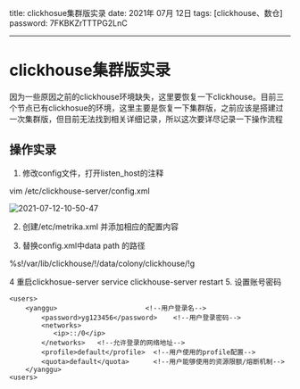 title:  clickhosue集群版实录
date:  2021年 07月 12日
tags: [clickhouse、数仓]
password: 7FKBKZrTTTPG2LnC

---
 <!--more-->

# clickhouse集群版实录
因为一些原因之前的clickhouse环境缺失，这里要恢复一下clickhouse。目前三个节点已有clickhosue的环境，这里主要是恢复一下集群版，之前应该是搭建过一次集群版，但目前无法找到相关详细记录，所以这次要详尽记录一下操作流程



## 操作实录

1. 修改config文件，打开listen_host的注释

vim /etc/clickhouse-server/config.xml

![2021-07-12-10-50-47](http://img.wqkenqing.ren2021-07-12-10-50-47.png)

2. 创建/etc/metrika.xml
并添加相应的配置内容

3. 替换config.xml中data path 的路径

%s!/var/lib/clickhouse/!/data/colony/clickhouse/!g

4 重启clickhosue-server
service clickhouse-server restart
5. 设置账号密码

```
<users>
    <yanggu>                      <!--用户登录名-->
        <password>yg123456</password>    <!--用户登录密码-->
        <networks>
           <ip>::/0</ip>
        </networks>   <!--允许登录的网络地址-->
        <profile>default</profile>  <!--用户使用的profile配置-->
        <quota>default</quota>      <!--用户能够使用的资源限额/熔断机制-->
    </yanggu>
<users>


```